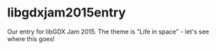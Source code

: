 # libgdxjam2015entry
Our entry for libGDX Jam 2015. The theme is "Life in space" - let's see where this goes!

